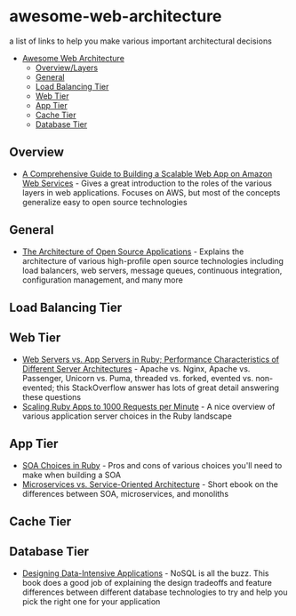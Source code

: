 # awesome-web-architecture
a list of links to help you make various important architectural decisions 

* [Awesome Web Architecture](#awesome)
  * [Overview/Layers](#overview)
  * [General](#general)
  * [Load Balancing Tier](#load-balancing-tier)
  * [Web Tier](#web-tier)
  * [App Tier](#app-tier)
  * [Cache Tier](#cache-tier)
  * [Database Tier](#database-tier)

## Overview

* [A Comprehensive Guide to Building a Scalable Web App on Amazon Web Services](https://www.airpair.com/aws/posts/building-a-scalable-web-app-on-amazon-web-services-p1) - Gives a great introduction to the roles of the various layers in web applications. Focuses on AWS, but most of the concepts generalize easy to open source technologies

## General

* [The Architecture of Open Source Applications](http://aosabook.org/en/index.html) - Explains the architecture of various high-profile open source technologies including load balancers, web servers, message queues, continuous integration, configuration management, and many more

## Load Balancing Tier

## Web Tier

* [Web Servers vs. App Servers in Ruby; Performance Characteristics of Different Server Architectures](http://stackoverflow.com/questions/4113299/ruby-on-rails-server-options#answer-4113570) - Apache vs. Nginx, Apache vs. Passenger, Unicorn vs. Puma, threaded vs. forked, evented vs. non-evented; this StackOverflow answer has lots of great detail answering these questions
* [Scaling Ruby Apps to 1000 Requests per Minute](https://www.nateberkopec.com/2015/07/29/scaling-ruby-apps-to-1000-rpm.html) - A nice overview of various application server choices in the Ruby landscape

## App Tier

* [SOA Choices in Ruby](http://codeincomplete.com/posts/2014/9/1/soa/) - Pros and cons of various choices you'll need to make when building a SOA
* [Microservices vs. Service-Oriented Architecture](https://www.nginx.com/microservices-soa/) - Short ebook on the differences between SOA, microservices, and monoliths

## Cache Tier

## Database Tier

* [Designing Data-Intensive Applications](http://dataintensive.net/) - NoSQL is all the buzz. This book does a good job of explaining the design tradeoffs and feature differences between different database technologies to try and help you pick the right one for your application
